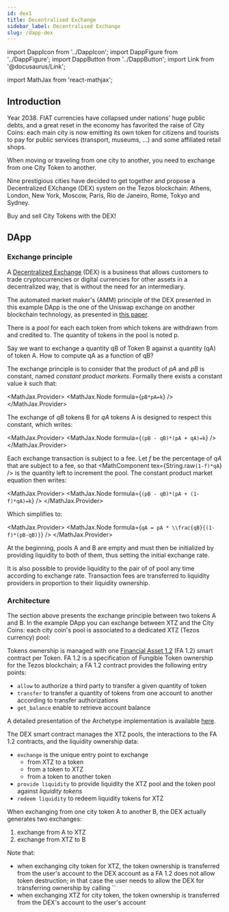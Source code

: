 ```yaml
---
id: dex1
title: Decentralised Exchange
sidebar_label: Decentralised Exchange
slug: /dapp-dex
---
```


import DappIcon from '../DappIcon';
import DappFigure from '../DappFigure';
import DappButton from '../DappButton';
import Link from '@docusaurus/Link';

import MathJax from 'react-mathjax';

<DappFigure img='dex-screen.png' width='100%'/>

<DappButton url="https://edukera.github.io/completium-dapp-dex/" txt="open dapp"/>

## Introduction

Year 2038. FIAT currencies have collapsed under nations' huge public debts, and a great reset in the economy has favorited the raise of City Coins: each main city is now emitting its own token for citizens and tourists to pay for public services (transport, museums, ...) and some affiliated retail shops.

When moving or traveling from one city to another, you need to exchange from one City Token to another.

Nine prestigious cities have decided to get together and propose a Decentralized EXchange (DEX) system on the Tezos blockchain: Athens, London, New York, Moscow, Paris, Rio de Janeiro, Rome, Tokyo and Sydney.

Buy and sell City Tokens with the DEX!

## DApp

### Exchange principle

A <a href='https://en.wikipedia.org/wiki/Decentralized_exchange' target='_blank'>Decentralized Exchange</a> (DEX) is a business that allows customers to trade cryptocurrencies or digital currencies for other assets in a decentralized way, that is without the need for an intermediary.

The automated market maker's (AMM) principle of the DEX presented in this example DApp is the one of the Uniswap exchange on another blockchain technology, as presented in <a href='https://web.stanford.edu/~guillean/papers/uniswap_analysis.pdf' target='_blank'>this paper</a>.

There is a *pool* for each each token from which tokens are withdrawn from and credited to. The quantity of tokens in the pool is noted p.

Say we want to exchange a quantity qB of Token B against a quantity (qA) of token A. How to compute qA as a function of qB?

<DappFigure img='dex-principle.svg' width='70%'/>

The exchange principle is to consider that the product of *pA* and *pB* is constant, named *constant product markets*. Formally there exists a constant value *k* such that:

<MathJax.Provider>
<MathJax.Node formula={`pB*pA=k`} />
</MathJax.Provider>

The exchange of *qB* tokens B for *qA* tokens A is designed to respect this constant, which writes:

<MathJax.Provider>
<MathJax.Node formula={`(pB - qB)*(pA + qA)=k`} />
</MathJax.Provider>

Each exchange transaction is subject to a fee. Let *f* be the percentage of *qA* that are subject to a fee, so that <MathComponent tex={String.raw`(1-f)*qA`} /> is the quantity left to increment the pool. The constant product market equation then writes:

<MathJax.Provider>
<MathJax.Node formula={`(pB - qB)*(pA + (1-f)*qA)=k`} />
</MathJax.Provider>

Which simplifies to:

<MathJax.Provider>
<MathJax.Node formula={`qA = pA * \\frac{qB}{(1-f)*(pB-qB)}`} />
</MathJax.Provider>

At the beginning, pools A and B are empty and must then be initialized by providing liquidity to both of them, thus setting the initial exchange rate.

It is also possible to provide liquidity to the pair of of pool any time according to exchange rate. Transaction fees are transferred to liquidity providers in proportion to their liquidity ownership.

### Architecture

The section above presents the exchange principle between two tokens A and B. In the example DApp you can exchange between XTZ and the City Coins: each city coin's pool is associated to a dedicated XTZ (Tezos currency) pool:

<DappFigure img='dex-principle2.svg' width='30%'/>

Tokens ownership is managed with one <a href='' target='_blank'>Financial Asset 1.2</a> (FA 1.2) <Link to='/docs/dapp-tools/tezos#smart-contract'>smart contract</Link> per Token. FA 1.2 is a specification of Fungible Token ownership for the Tezos blockchain; a FA 1.2 contract provides the following entry points:
* `allow` to authorize a third party to transfer a given quantity of token
* `transfer` to transfer a quantity of tokens from one account to another according to transfer authorizations
* `get_balance` enable to retrieve account balance

A detailed presentation of the <Link to='/docs/dapp-tools/archetype'>Archetype</Link> implementation is available <a href='' target='_blank'>here</a>.

The <Link to='/docs/dapp-dex/interface'>DEX smart contract</Link> manages the XTZ pools, the interactions to the FA 1.2 contracts, and the liquidity ownership data:

<DappFigure img='dex-principle3.svg' width='80%'/>

* `exchange` is the unique entry point to exchange
  * from XTZ to a token
  * from a token to XTZ
  * from a token to another token
* `provide liquidity` to provide liquidity the XTZ pool and the token pool against *liquidity tokens*
* `redeem liquidity` to redeem liquidity tokens for XTZ

When exchanging from one city token A to another B, the DEX actually generates two exchanges:
1. exchange from A to XTZ
2. exchange from XTZ to B

Note that:
* when exchanging city token for XTZ, the token ownership is transferred from the user's account to the DEX account as a FA 1.2 does not allow token destruction; in that case the user needs to allow the DEX for transferring ownership by calling ``
* when exchanging XTZ for city token, the token ownership is transferred from the DEX's account to the user's account

